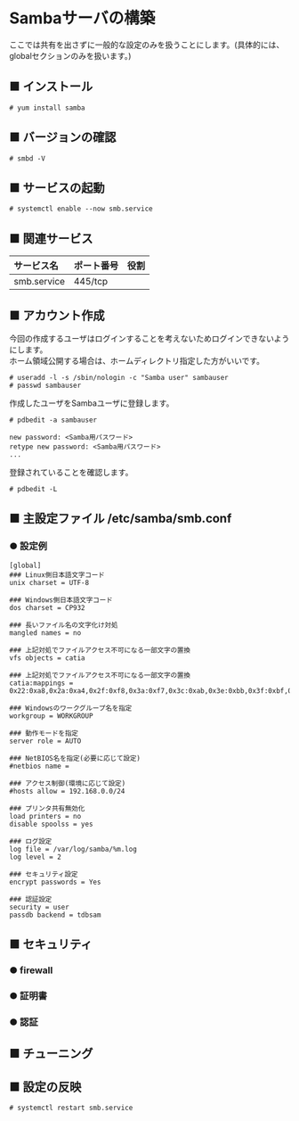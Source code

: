 # Sambaサーバの構築
ここでは共有を出さずに一般的な設定のみを扱うことにします。(具体的には、globalセクションのみを扱います。)
## ■ インストール
```
# yum install samba
```
## ■ バージョンの確認
```
# smbd -V
```
## ■ サービスの起動
```
# systemctl enable --now smb.service
```
## ■ 関連サービス
|サービス名|ポート番号|役割|
|:---|:---|:---|
|smb.service|445/tcp||

## ■ アカウント作成
今回の作成するユーザはログインすることを考えないためログインできないようにします。  
ホーム領域公開する場合は、ホームディレクトリ指定した方がいいです。
```
# useradd -l -s /sbin/nologin -c "Samba user" sambauser
# passwd sambauser
```
作成したユーザをSambaユーザに登録します。
```
# pdbedit -a sambauser
```
```
new password: <Samba用パスワード>
retype new password: <Samba用パスワード>
...
```
登録されていることを確認します。
```
# pdbedit -L
```
## ■ 主設定ファイル /etc/samba/smb.conf
### ● 設定例
```
[global]
### Linux側日本語文字コード
unix charset = UTF-8

### Windows側日本語文字コード
dos charset = CP932

### 長いファイル名の文字化け対処
mangled names = no

### 上記対処でファイルアクセス不可になる一部文字の置換
vfs objects = catia

### 上記対処でファイルアクセス不可になる一部文字の置換
catia:mappings = 0x22:0xa8,0x2a:0xa4,0x2f:0xf8,0x3a:0xf7,0x3c:0xab,0x3e:0xbb,0x3f:0xbf,0x5c:0xff,0x7c:0xa6

### Windowsのワークグループ名を指定
workgroup = WORKGROUP

### 動作モードを指定
server role = AUTO

### NetBIOS名を指定(必要に応じて設定)
#netbios name =

### アクセス制御(環境に応じて設定)
#hosts allow = 192.168.0.0/24

### プリンタ共有無効化
load printers = no
disable spoolss = yes

### ログ設定
log file = /var/log/samba/%m.log
log level = 2

### セキュリティ設定
encrypt passwords = Yes

### 認証設定
security = user
passdb backend = tdbsam
```
## ■ セキュリティ
### ● firewall
### ● 証明書
### ● 認証
## ■ チューニング
## ■ 設定の反映
```
# systemctl restart smb.service
```
